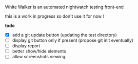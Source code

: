 White Walker is an automated nightwatch testing front-end

this is a work in progress so don't use it for now !

**todo**
- [x] add a git update button (updating the test directory)
- [ ] display git button only if present (propose git init eventually)
- [ ] display report
- [ ] better show/hide elements
- [ ] allow screenshots viewing
